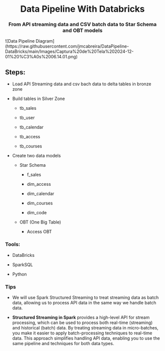 <h1 align="center">Data Pipeline With Databricks</h1>  
<h3 align="center">From API streaming data and CSV batch data to Star Schema and OBT models</h3>  
![Data Pipeline Diagram](https://raw.githubusercontent.com/jmcabreira/DataPipeline-DataBricks/main/Images/Captura%20de%20Tela%202024-12-01%20%C3%A0s%2006.14.01.png)
<h2 align="left">Steps:
</h2>  

- Load API Streaming data and csv bach data to delta tables in bronze zone 

- Build tables in Silver Zone 

	- tb_sales
	
	- tb_user
	
	- tb_calendar
	
	- tb_access
	
	- tb_courses

* Create two data models

	* Star Schema 
 
		* f_sales
  
		* dim_access
  
		* dim_calendar
  
		* dim_courses
  
		* dim_code
  
	* OBT (One Big Table)
 
		* Access OBT

<h3 align="left">Tools:</h3>

* DataBricks

* SparkSQL
  
* Python



<h3 align="left">Tips</h3>  

- We will use Spark Structured Streaming to treat streaming data as batch data, allowing us to process API data in the same way we handle batch data.

- **Structured Streaming in Spark** provides a high-level API for stream processing, which can be used to process both real-time (streaming) and historical (batch) data. By treating streaming data in micro-batches, you make it easier to apply batch-processing techniques to real-time data. This approach simplifies handling API data, enabling you to use the same pipeline and techniques for both data types.

  

